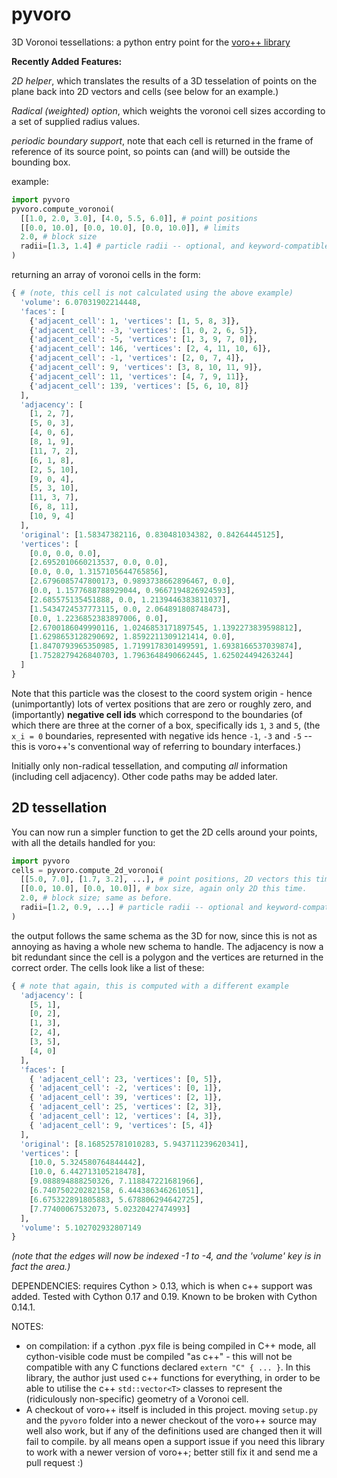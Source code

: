 pyvoro
======

3D Voronoi tessellations: a python entry point for the [voro++ library](http://math.lbl.gov/voro++/)

**Recently Added Features:**

*2D helper*, which translates the results of a 3D tesselation of points on the plane back into
2D vectors and cells (see below for an example.)

*Radical (weighted) option*, which weights the voronoi cell sizes according to a set of supplied
radius values.

*periodic boundary support*, note that each cell is returned in the frame of reference of its source
point, so points can (and will) be outside the bounding box.


example:

```python
import pyvoro
pyvoro.compute_voronoi(
  [[1.0, 2.0, 3.0], [4.0, 5.5, 6.0]], # point positions
  [[0.0, 10.0], [0.0, 10.0], [0.0, 10.0]], # limits
  2.0, # block size
  radii=[1.3, 1.4] # particle radii -- optional, and keyword-compatible arg.
)
```

returning an array of voronoi cells in the form:

```python
{ # (note, this cell is not calculated using the above example)
  'volume': 6.07031902214448,
  'faces': [
    {'adjacent_cell': 1, 'vertices': [1, 5, 8, 3]}, 
    {'adjacent_cell': -3, 'vertices': [1, 0, 2, 6, 5]},
    {'adjacent_cell': -5, 'vertices': [1, 3, 9, 7, 0]},
    {'adjacent_cell': 146, 'vertices': [2, 4, 11, 10, 6]},
    {'adjacent_cell': -1, 'vertices': [2, 0, 7, 4]},
    {'adjacent_cell': 9, 'vertices': [3, 8, 10, 11, 9]},
    {'adjacent_cell': 11, 'vertices': [4, 7, 9, 11]},
    {'adjacent_cell': 139, 'vertices': [5, 6, 10, 8]}
  ],
  'adjacency': [
    [1, 2, 7],
    [5, 0, 3],
    [4, 0, 6],
    [8, 1, 9],
    [11, 7, 2],
    [6, 1, 8],
    [2, 5, 10],
    [9, 0, 4],
    [5, 3, 10],
    [11, 3, 7],
    [6, 8, 11],
    [10, 9, 4]
  ],
  'original': [1.58347382116, 0.830481034382, 0.84264445125],
  'vertices': [
    [0.0, 0.0, 0.0],
    [2.6952010660213537, 0.0, 0.0],
    [0.0, 0.0, 1.3157105644765856],
    [2.6796085747800173, 0.9893738662896467, 0.0],
    [0.0, 1.1577688788929044, 0.9667194826924593],
    [2.685575135451888, 0.0, 1.2139446383811037],
    [1.5434724537773115, 0.0, 2.064891808748473],
    [0.0, 1.2236852383897006, 0.0],
    [2.6700186049990116, 1.0246853171897545, 1.1392273839598812],
    [1.6298653128290692, 1.8592211309121414, 0.0],
    [1.8470793965350985, 1.7199178301499591, 1.6938166537039874],
    [1.7528279426840703, 1.7963648490662445, 1.625024494263244]
  ]
}
```

Note that this particle was the closest to the coord system origin - hence
(unimportantly) lots of vertex positions that are zero or roughly zero, and
(importantly) **negative cell ids** which correspond to the boundaries (of which
there are three at the corner of a box, specifically ids `1`, `3` and `5`, (the
`x_i = 0` boundaries, represented with negative ids hence `-1`, `-3` and `-5` --
this is voro++'s conventional way of referring to boundary interfaces.)

Initially only non-radical tessellation, and computing *all* information 
(including cell adjacency). Other code paths may be added later.

2D tessellation
---------------

You can now run a simpler function to get the 2D cells around your points, with all the details
handled for you:

```python
import pyvoro
cells = pyvoro.compute_2d_voronoi(
  [[5.0, 7.0], [1.7, 3.2], ...], # point positions, 2D vectors this time.
  [[0.0, 10.0], [0.0, 10.0]], # box size, again only 2D this time.
  2.0, # block size; same as before.
  radii=[1.2, 0.9, ...] # particle radii -- optional and keyword-compatible.
)
```

the output follows the same schema as the 3D for now, since this is not as annoying as having a 
whole new schema to handle. The adjacency is now a bit redundant since the cell is a polygon and the
vertices are returned in the correct order. The cells look like a list of these:

```python
{ # note that again, this is computed with a different example
  'adjacency': [
    [5, 1],
    [0, 2],
    [1, 3],
    [2, 4],
    [3, 5],
    [4, 0]
  ],
  'faces': [
    { 'adjacent_cell': 23, 'vertices': [0, 5]},
    { 'adjacent_cell': -2, 'vertices': [0, 1]},
    { 'adjacent_cell': 39, 'vertices': [2, 1]},
    { 'adjacent_cell': 25, 'vertices': [2, 3]},
    { 'adjacent_cell': 12, 'vertices': [4, 3]},
    { 'adjacent_cell': 9, 'vertices': [5, 4]}
  ],
  'original': [8.168525781010283, 5.943711239620341],
  'vertices': [
    [10.0, 5.324580764844442],
    [10.0, 6.442713105218478],
    [9.088894888250326, 7.118847221681966],
    [6.740750220282158, 6.444386346261051],
    [6.675322891805883, 5.678806294642725],
    [7.77400067532073, 5.02320427474993]
  ],
  'volume': 5.102702932807149
}
```

*(note that the edges will now be indexed -1 to -4, and the 'volume' key is in fact the area.)*

DEPENDENCIES:
requires Cython > 0.13, which is when c++ support was added. Tested with Cython 0.17 and 0.19. Known to be broken with 
Cython 0.14.1.

NOTES:
* on compilation: if a cython .pyx file is being compiled in C++ mode, all cython-visible code must be compiled "as c++" - this will not be compatible with any C functions declared `extern "C" { ... }`. In this library, the author just used c++ functions for everything, in order to be able to utilise the c++ `std::vector<T>` classes to represent the (ridiculously non-specific) geometry of a Voronoi cell.
* A checkout of voro++ itself is included in this project. moving `setup.py` and the `pyvoro` folder into a newer checkout of the voro++ source may well also work, but if any of the definitions used are changed then it will fail to compile. by all means open a support issue if you need this library to work with a newer version of voro++; better still fix it and send me a pull request :)
